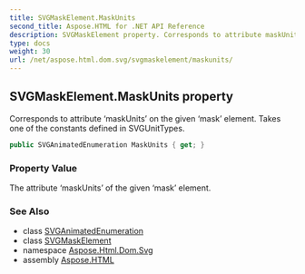 ```yaml
---
title: SVGMaskElement.MaskUnits
second_title: Aspose.HTML for .NET API Reference
description: SVGMaskElement property. Corresponds to attribute maskUnits on the given mask element. Takes one of the constants defined in SVGUnitTypes
type: docs
weight: 30
url: /net/aspose.html.dom.svg/svgmaskelement/maskunits/
---
```

## SVGMaskElement.MaskUnits property

Corresponds to attribute ‘maskUnits’ on the given ‘mask’ element. Takes one of the constants defined in SVGUnitTypes.

```csharp
public SVGAnimatedEnumeration MaskUnits { get; }
```

### Property Value

The attribute ‘maskUnits’ of the given ‘mask’ element.

### See Also

* class [SVGAnimatedEnumeration](../../../aspose.html.dom.svg.datatypes/svganimatedenumeration/)
* class [SVGMaskElement](../)
* namespace [Aspose.Html.Dom.Svg](../../../aspose.html.dom.svg/)
* assembly [Aspose.HTML](../../../)
